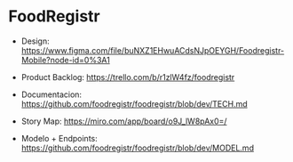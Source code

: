 # FoodRegistr

* Design: https://www.figma.com/file/buNXZ1EHwuACdsNJpOEYGH/Foodregistr-Mobile?node-id=0%3A1

* Product Backlog: https://trello.com/b/r1zlW4fz/foodregistr

* Documentacion: https://github.com/foodregistr/foodregistr/blob/dev/TECH.md

* Story Map: https://miro.com/app/board/o9J_lW8pAx0=/

* Modelo + Endpoints: https://github.com/foodregistr/foodregistr/blob/dev/MODEL.md
